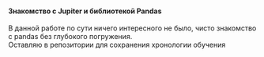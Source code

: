 #### Знакомство с Jupiter и библиотекой Pandas

В данной работе по сути ничего интересного не было, чисто знакомство с pandas без глубокого погружения.   
Оставляю в репозитории для сохранения хронологии обучения

